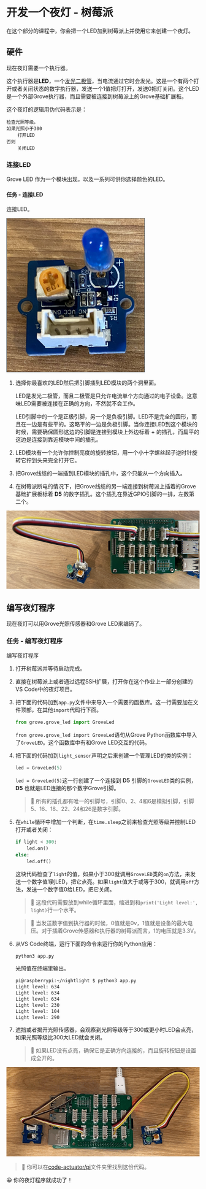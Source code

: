 # 开发一个夜灯 - 树莓派

在这个部分的课程中，你会把一个LED加到树莓派上并使用它来创建一个夜灯。

## 硬件

现在夜灯需要一个执行器。

这个执行器是**LED**，一个[发光二极管](https://wikipedia.org/wiki/Light-emitting_diode)，当电流通过它时会发光。这是一个有两个打开或者关闭状态的数字执行器，发送一个1值把灯打开，发送0把灯关闭。这个LED是一个外部Grove执行器，而且需要被连接到树莓派上的Grove基础扩展板。

这个夜灯的逻辑用伪代码表示是：

```output
检查光照等级。
如果光照小于300
    打开LED
否则
    关闭LED
```

### 连接LED

Grove LED 作为一个模块出现，以及一系列可供你选择颜色的LED。

#### 任务 - 连接LED

连接LED。

![一个grove LED](../../../../images/grove-led.png)

1. 选择你最喜欢的LED然后把引脚插到LED模块的两个洞里面。

    LED是发光二极管，而且二极管是只允许电流单个方向通过的电子设备。这意味LED需要被连接在正确的方向，不然就不会工作。

    LED引脚中的一个是正极引脚，另一个是负极引脚。LED不是完全的圆形，而且在一边是有些平的。这略平的一边是负极引脚。当你连接LED到这个模块的时候，需要确保圆形这边的引脚是连接到模块上外边标着 **+** 的插孔，而扁平的这边是连接到靠近模块中间的插孔。

1. LED模块有一个允许你控制亮度的旋转按钮，用一个小十字螺丝起子逆时针旋转它拧到头来完全打开它。

1. 把Grove线缆的一端插到LED模块的插孔中，这个只能从一个方向插入。

1. 在树莓派断电的情况下，把Grove线缆的另一端连接到树莓派上插着的Grove基础扩展板标着 **D5** 的数字插孔。这个插孔在靠近GPIO引脚的一排，左数第二个。

![连接到D5插孔的Grove LED](../../../../images/pi-led.png)

## 编写夜灯程序

现在夜灯可以用Grove光照传感器和Grove LED来编码了。

### 任务 - 编写夜灯程序

编写夜灯程序

1. 打开树莓派并等待启动完成。

1. 直接在树莓派上或者通过远程SSH扩展，打开你在这个作业上一部分创建的VS Code中的夜灯项目。

1. 把下面的代码加到`app.py`文件中来导入一个需要的函数库。这一行需要加在文件顶部，在其他`import`代码行下面。

    ```python
    from grove.grove_led import GroveLed
    ```
    `from grove.grove_led import GroveLed`语句从Grove Python函数库中导入了`GroveLED`。这个函数库中有和Grove LED交互的代码。

1. 把下面的代码加到`light_sensor`声明之后来创建一个管理LED的类的实例：

    ```python
    led = GroveLed(5)
    ```

    `led = GroveLed(5)`这一行创建了一个连接到 **D5** 引脚的`GroveLED`类的实例，**D5** 也就是LED连接的那个数字Grove引脚。

    > 💁 所有的插孔都有唯一的引脚号，引脚0、2、4和6是模拟引脚，引脚5、16、18、22、24和26是数字引脚。

1. 在`while`循环中增加一个判断，在`time.sleep`之前来检查光照等级并控制LED打开或者关闭：

    ```python
    if light < 300:
        led.on()
    else:
        led.off()
    ```

    这块代码检查了`light`的值，如果小于300就调用`GroveLED`类的`on`方法，来发送一个数字值1到LED，把它点亮。如果`light`值大于或等于300，就调用`off`方法，发送一个数字值0给LED，把它关闭。

    > 💁 这段代码需要放到while循环里面，缩进到和`print('Light level:', light)`行一个水平。

    > 💁 当发送数字值到执行器的时候，0值就是0v，1值就是设备的最大电压。对于插着Grove传感器和执行器的树莓派而言，1的电压就是3.3V。

1. 从VS Code终端，运行下面的命令来运行你的Python应用：

    ```sh
    python3 app.py
    ```

    光照值在终端里输出。

    ```output
    pi@raspberrypi:~/nightlight $ python3 app.py 
    Light level: 634
    Light level: 634
    Light level: 634
    Light level: 230
    Light level: 104
    Light level: 290
    ```

1. 遮挡或者揭开光照传感器，会观察到光照等级等于300或更小时LED会点亮，如果光照等级比300大LED就会关闭。

    > 💁 如果LED没有点亮，确保它是正确方向连接的，而且旋转按钮是设置成全开的。

![连接到树莓派的LED随着光照等级改变点亮和关闭](../../../../images/pi-running-assignment-1-1.gif)

> 💁 你可以在[code-actuator/pi](../code-actuator/pi)文件夹里找到这份代码。

😀 你的夜灯程序就成功了！
